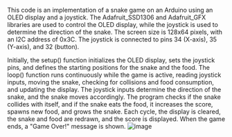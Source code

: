 This code is an implementation of a snake game on an Arduino using an OLED display and a joystick. The Adafruit_SSD1306 and Adafruit_GFX libraries are used to control the OLED display, while the joystick is used to determine the direction of the snake. The screen size is 128x64 pixels, with an I2C address of 0x3C. The joystick is connected to pins 34 (X-axis), 35 (Y-axis), and 32 (button).

Initially, the setup() function initializes the OLED display, sets the joystick pins, and defines the starting positions for the snake and the food. The loop() function runs continuously while the game is active, reading joystick inputs, moving the snake, checking for collisions and food consumption, and updating the display. The joystick inputs determine the direction of the snake, and the snake moves accordingly. The program checks if the snake collides with itself, and if the snake eats the food, it increases the score, spawns new food, and grows the snake. Each cycle, the display is cleared, the snake and food are redrawn, and the score is displayed. When the game ends, a "Game Over!" message is shown.
![image](https://github.com/user-attachments/assets/81caa045-4229-46e1-bd90-ac4d82b87bec)
